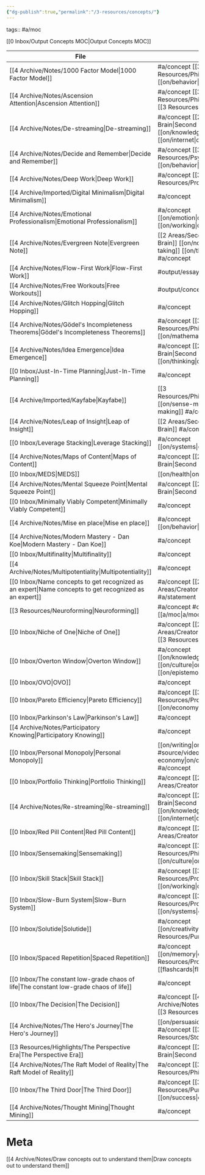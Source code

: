 ```yaml
---
{"dg-publish":true,"permalink":"/3-resources/concepts/"}
---
```


tags:: #a/moc 

[[0 Inbox/Output Concepts MOC\|Output Concepts MOC]]

| File                                                                                                      | tags                                                           |
| --------------------------------------------------------------------------------------------------------- | -------------------------------------------------------------- |
| [[4 Archive/Notes/1000 Factor Model\|1000 Factor Model]]                                               | #a/concept [[3 Resources/Philosophy\|Philosophy]] [[on/behavior\|on/behavior]]                      |
| [[4 Archive/Notes/Ascension Attention\|Ascension Attention]]                                           | #a/concept [[3 Resources/Philosophy\|Philosophy]] [[3 Resources/Purpose\|Purpose]]                          |
| [[4 Archive/Notes/De-streaming\|De-streaming]]                                                         | #a/concept [[2 Areas/Second Brain\|Second Brain]] [[on/knowledge\|on/knowledge]] [[on/internet\|on/internet]]   |
| [[4 Archive/Notes/Decide and Remember\|Decide and Remember]]                                           | #a/concept [[3 Resources/Psychology\|Psychology]] [[on/behavior\|on/behavior]]                      |
| [[4 Archive/Notes/Deep Work\|Deep Work]]                                                               | #a/concept [[3 Resources/Productivity\|Productivity]]                                    |
| [[4 Archive/Imported/Digital Minimalism\|Digital Minimalism]]                                          | #a/concept                                                     |
| [[4 Archive/Notes/Emotional Professionalism\|Emotional Professionalism]]                               | #a/concept [[on/emotion\|on/emotion]] [[on/working\|on/working]]                       |
| [[4 Archive/Notes/Evergreen Note\|Evergreen Note]]                                                     | [[2 Areas/Second Brain\|Second Brain]] [[on/note-taking\|on/note-taking]] [[on/thinking\|on/thinking]] #a/concept |
| [[4 Archive/Notes/Flow-First Work\|Flow-First Work]]                                                   | #output/essay [[wip\|wip]] #a/concept                               |
| [[4 Archive/Notes/Free Workouts\|Free Workouts]]                                                       | #output/concept #a/concept                                     |
| [[4 Archive/Notes/Glitch Hopping\|Glitch Hopping]]                                                     | #a/concept                                                     |
| [[4 Archive/Notes/Gödel's Incompleteness Theorems\|Gödel's Incompleteness Theorems]]                   | #a/concept [[3 Resources/Philosophy\|Philosophy]] [[on/mathematics\|on/mathematics]]                   |
| [[4 Archive/Notes/Idea Emergence\|Idea Emergence]]                                                     | #a/concept [[2 Areas/Second Brain\|Second Brain]] [[on/thinking\|on/thinking]]                    |
| [[0 Inbox/Just-In-Time Planning\|Just-In-Time Planning]]                                               | #a/concept                                                     |
| [[4 Archive/Imported/Kayfabe\|Kayfabe]]                                                                | [[3 Resources/Philosophy\|Philosophy]] [[on/sense-making\|on/sense-making]] #a/concept                  |
| [[4 Archive/Notes/Leap of Insight\|Leap of Insight]]                                                   | [[2 Areas/Second Brain\|Second Brain]] #a/concept                                    |
| [[0 Inbox/Leverage Stacking\|Leverage Stacking]]                                                       | #a/concept [[on/systems\|on/systems]]                                      |
| [[4 Archive/Notes/Maps of Content\|Maps of Content]]                                                   | #a/concept [[2 Areas/Second Brain\|Second Brain]]                                    |
| [[0 Inbox/MEDS\|MEDS]]                                                                                 | [[on/health\|on/health]] #a/concept                                       |
| [[4 Archive/Notes/Mental Squeeze Point\|Mental Squeeze Point]]                                         | #a/concept [[2 Areas/Second Brain\|Second Brain]]                                    |
| [[0 Inbox/Minimally Viably Competent\|Minimally Viably Competent]]                                     | #a/concept                                                     |
| [[4 Archive/Notes/Mise en place\|Mise en place]]                                                       | #a/concept [[on/behavior\|on/behavior]]                                     |
| [[4 Archive/Notes/Modern Mastery - Dan Koe\|Modern Mastery - Dan Koe]]                                 | #a/concept                                                     |
| [[0 Inbox/Multifinality\|Multifinality]]                                                               | #a/concept                                                     |
| [[4 Archive/Notes/Multipotentiality\|Multipotentiality]]                                               | #a/concept                                                     |
| [[0 Inbox/Name concepts to get recognized as an expert\|Name concepts to get recognized as an expert]] | #a/concept [[2 Areas/Creatorpeneur\|Creatorpeneur]] #a/statement                      |
| [[3 Resources/Neuroforming\|Neuroforming]]                                                             | #a/concept #output/concept [[a/moc\|a/moc]]                           |
| [[0 Inbox/Niche of One\|Niche of One]]                                                                 | #a/concept [[2 Areas/Creatorpeneur\|Creatorpeneur]] [[3 Resources/Purpose\|Purpose]]                       |
| [[0 Inbox/Overton Window\|Overton Window]]                                                             | #a/concept [[on/knowledge\|on/knowledge]] [[on/culture\|on/culture]] [[on/epistemology\|on/epistemology]] |
| [[0 Inbox/OVO\|OVO]]                                                                                   | #a/concept                                                     |
| [[0 Inbox/Pareto Efficiency\|Pareto Efficiency]]                                                       | #a/concept [[3 Resources/Productivity\|Productivity]] [[on/economy\|on/economy]]                     |
| [[0 Inbox/Parkinson's Law\|Parkinson's Law]]                                                           | #a/concept                                                     |
| [[4 Archive/Notes/Participatory Knowing\|Participatory Knowing]]                                       | #a/concept                                                     |
| [[0 Inbox/Personal Monopoly\|Personal Monopoly]]                                                       | [[on/writing\|on/writing]] #source/video [[on/creator-economy\|on/creator-economy]] #a/concept |
| [[0 Inbox/Portfolio Thinking\|Portfolio Thinking]]                                                     | #a/concept [[2 Areas/Creatorpeneur\|Creatorpeneur]]                                   |
| [[4 Archive/Notes/Re-streaming\|Re-streaming]]                                                         | #a/concept [[2 Areas/Second Brain\|Second Brain]] [[on/knowledge\|on/knowledge]] [[on/internet\|on/internet]]   |
| [[0 Inbox/Red Pill Content\|Red Pill Content]]                                                         | #a/concept [[2 Areas/Creatorpeneur\|Creatorpeneur]]                                   |
| [[0 Inbox/Sensemaking\|Sensemaking]]                                                                   | #a/concept [[3 Resources/Philosophy\|Philosophy]] [[on/culture\|on/culture]]                       |
| [[0 Inbox/Skill Stack\|Skill Stack]]                                                                   | #a/concept [[3 Resources/Productivity\|Productivity]] [[on/working\|on/working]]                     |
| [[0 Inbox/Slow-Burn System\|Slow-Burn System]]                                                         | #a/concept [[3 Resources/Productivity\|Productivity]] [[on/systems\|on/systems]]                     |
| [[0 Inbox/Solutide\|Solutide]]                                                                         | #a/concept [[on/creativity\|on/creativity]] [[3 Resources/Purpose\|Purpose]]                       |
| [[0 Inbox/Spaced Repetition\|Spaced Repetition]]                                                       | #a/concept [[on/memory\|on/memory]] [[3 Resources/Productivity\|Productivity]] [[flashcards\|flashcards]]       |
| [[0 Inbox/The constant low-grade chaos of life\|The constant low-grade chaos of life]]                 | #a/concept                                                     |
| [[0 Inbox/The Decision\|The Decision]]                                                                 | #a/concept [[4 Archive/Notes/Motivation\|Motivation]] [[3 Resources/Purpose\|Purpose]]                          |
| [[4 Archive/Notes/The Hero's Journey\|The Hero's Journey]]                                             | [[on/persuasion\|on/persuasion]] #a/concept [[3 Resources/Storytelling\|Storytelling]]                  |
| [[3 Resources/Highlights/The Perspective Era\|The Perspective Era]]                                    | #a/concept [[2 Areas/Second Brain\|Second Brain]]                                    |
| [[4 Archive/Notes/The Raft Model of Reality\|The Raft Model of Reality]]                               | #a/concept [[3 Resources/Philosophy\|Philosophy]]                                      |
| [[0 Inbox/The Third Door\|The Third Door]]                                                             | #a/concept [[3 Resources/Purpose\|Purpose]] [[on/success\|on/success]]                          |
| [[4 Archive/Notes/Thought Mining\|Thought Mining]]                                                     | #a/concept                                                     |


# Meta
[[4 Archive/Notes/Draw concepts out to understand them\|Draw concepts out to understand them]]